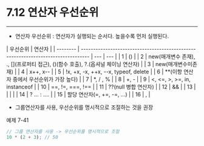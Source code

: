 # 7.12 연산자 우선순위

---

- 연산자 우선순위 : 연산자가 실행되는 순서다. 높을수록 먼저 실행된다.

| 우선순위 | 연산자                                                                            |
| -------- | --------------------------------------------------------------------------------- | --- | --- |
| 1        | ()                                                                                |
| 2        | new(매개변수 존재), ., [](프로퍼티 접근), ()(함수 호출), ?.(옵셔널 체이닝 연산자) |
| 3        | new(매개변수미존재)                                                               |
| 4        | x++, x--                                                                          |
| 5        | !x, +x, -x, ++x, --x, typeof, delete                                              |
| 6        | \*\*(이항 연산자 중에서 우선순위가 가장 높다)                                     |
| 7        | \*, / , %                                                                         |
| 8        | +, -                                                                              |
| 9        | <, <=, >, >=, in, instanceof                                                      |
| 10       | ==, !=, ===, !==                                                                  |
| 11       | ??(null 병합 연산자)                                                              |
| 12       | &&                                                                                |
| 13       |                                                                                   |     |     |
| 14       | ? … : ….                                                                          |
| 15       | 할당 연산자(=, +=, -=, …)                                                         |
| 16       | ,                                                                                 |

- 그룹연산자를 사용, 우선순위를 명시적으로 조절하는 것을 권장

예제 7-41

```js
// 그룹 연산자를 사용 -> 우선순위를 명시적으로 조절
10 * (2 + 3); // 50
```

